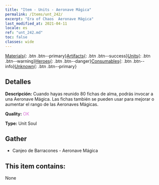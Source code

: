 ```yaml
---
title: "Item - Units - Aeronave Mágica"
permalink: /Items/unt_242/
excerpt: "Era of Chaos  Aeronave Mágica"
last_modified_at: 2021-04-11
locale: es
ref: "unt_242.md"
toc: false
classes: wide
---
```

 [Materials](/es/Items/){: .btn .btn--primary}[Artifacts](/es/Items/Artifacts/){: .btn .btn--success}[Units](/es/Items/Units/){: .btn .btn--warning}[Heroes](/es/Items/Heroes/){: .btn .btn--danger}[Consumables](/es/Items/Consumables/){: .btn .btn--info}[Unknown](/es/Items/Unknown/){: .btn .btn--primary}

## Detalles
 **Descripción:** Cuando hayas reunido 80 fichas de alma, podrás invocar a una Aeronave Mágica. Las fichas también se pueden usar para mejorar o aumentar el rango de las Aeronaves Mágicas.

 **Quality:** <span style="color: #DA70D6">OK</span>

 **Type:** Unit Soul

## Gather

*    Canjeo de Barracones - Aeronave Mágica 

## This item contains:

  None

